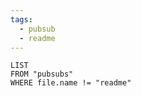 ```yaml
---
tags:
  - pubsub
  - readme
---
```


```dataview
LIST
FROM "pubsubs"
WHERE file.name != "readme"
```

